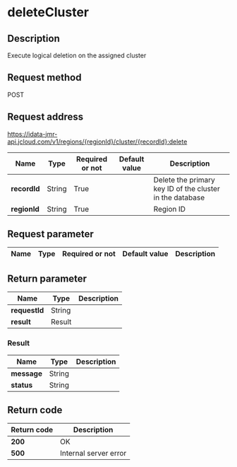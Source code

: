 # deleteCluster


## Description
Execute logical deletion on the assigned cluster

## Request method
POST

## Request address
https://idata-jmr-api.jcloud.com/v1/regions/{regionId}/cluster/{recordId}:delete

|Name|Type|Required or not|Default value|Description|
|---|---|---|---|---|
|**recordId**|String|True||Delete the primary key ID of the cluster in the database|
|**regionId**|String|True||Region ID|

## Request parameter
|Name|Type|Required or not|Default value|Description|
|---|---|---|---|---|


## Return parameter
|Name|Type|Description|
|---|---|---|
|**requestId**|String||
|**result**|Result||


### Result
|Name|Type|Description|
|---|---|---|
|**message**|String||
|**status**|String||

## Return code
|Return code|Description|
|---|---|
|**200**|OK|
|**500**|Internal server error|
